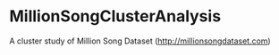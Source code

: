 # MillionSongClusterAnalysis

A cluster study of Million Song Dataset (http://millionsongdataset.com)
